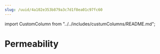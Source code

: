 ```yaml
---
slug: /uuid/4a102e353b879a3c7d1f8ea01c97fc60
---
```


import CustomColumn from "../../includes/custumColumns/README.md";

# Permeability

<CustomColumn/>
